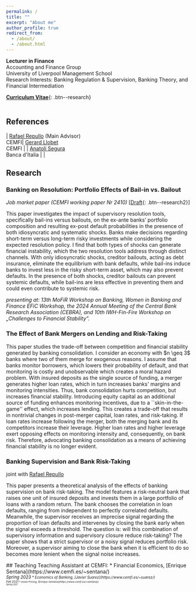 ```yaml
---
permalink: /
title: ""
excerpt: "About me"
author_profile: true
redirect_from: 
  - /about/
  - /about.html
---
```

<style>
table, td, th {
   border: none!important;
   font-size: 16px;
}
</style>

**Lecturer in Finance**<br>
Accounting and Finance Group<br>
University of Liverpool Management School <br>
Research Interests: Banking Regulation & Supervision, Banking Theory, 
                    and Financial Intermediation

[**Curriculum Vitae**](/files/Siema_Hashemi.pdf){: .btn--research}
 <br>
 <br>
## References

| [Rafael Repullo](https://www.cemfi.es/~repullo/)  (Main Advisor)<br /> CEMFI| [Gerard Llobet](https://gllobet.github.io/)<br /> CEMFI |
| [Anatoli Segura](https://sites.google.com/site/anatolisegura/) <br /> Banca d'Italia  |    |

## Research
### Banking on Resolution: Portfolio Effects of Bail-in vs. Bailout 
_Job market paper (CEMFI working paper Nr 2410)_ 
[[Draft](/files/Banking_resolution.pdf){: .btn--research2}]
<p> This paper investigates the impact of supervisory resolution tools, specifically bail-ins versus bailouts, on the ex-ante banks’ portfolio composition and resulting ex-post default probabilities in the presence of both idiosyncratic and systematic shocks. Banks make decisions regarding short-term versus long-term risky investments while considering the expected resolution policy. I find that both types of shocks can generate financial instability, which the two resolution tools address through distinct channels. With only idiosyncratic shocks, creditor bailouts, acting as debt insurance, eliminate the equilibrium with bank defaults, while bail-ins induce banks to invest less in the risky short-term asset, which may also prevent defaults. In the presence of both shocks, creditor bailouts can prevent systemic defaults, while bail-ins are less effective in preventing them and could even contribute to systemic risk. </p> 

_presenting at: 13th MoFiR Workshop on Banking, Women in Banking and Finance EFiC Workshop, the 2024 Annual Meeting of the Central Bank Research Association (CEBRA), and 10th IWH-Fin-Fire Workshop on „Challenges to Financial Stability”._

### The Effect of Bank Mergers on Lending and Risk-Taking
<p> This paper studies the trade-off between competition and financial stability generated by banking consolidation. I consider an economy with $n \geq 3$ banks where two of them merge for exogenous reasons. I assume that banks monitor borrowers, which lowers their probability of default, and that monitoring is costly and unobservable which creates a moral hazard problem. With insured deposits as the single source of funding, a merger generates higher loan rates, which in turn increases banks' margins and monitoring intensities. Thus, bank consolidation hurts competition, but increases financial stability. Introducing equity capital as an additional source of funding enhances monitoring incentives, due to a ``skin-in-the-game'' effect, which increases lending. This creates a trade-off that results in nontrivial changes in post-merger capital, loan rates, and risk-taking. If loan rates increase following the merger, both the merging bank and its competitors increase their leverage. Higher loan rates and higher leverage exert opposing effects on monitoring intensity and, consequently, on bank risk. Therefore, advocating banking consolidation as a means of achieving financial stability is no longer evident.</p>


### Banking Supervision and Bank Risk-Taking
joint with [Rafael Repullo](https://www.cemfi.es/~repullo/)
<p> This paper presents a theoretical analysis of the effects of banking supervision on bank risk-taking. The model features a risk-neutral bank that raises one unit of insured deposits and invests them in a large portfolio of loans with a random return. The bank chooses the correlation in loan defaults, ranging from independent to perfectly correlated defaults. Meanwhile, the supervisor receives an imprecise signal regarding the proportion of loan defaults and intervenes by closing the bank early when the signal exceeds a threshold. The question is: will this combination of supervisory information and supervisory closure reduce risk-taking? The paper shows that a strict supervisor or a noisy signal reduces portfolio risk. Moreover, a supervisor aiming to close the bank when it is efficient to do so becomes more lenient when the signal noise increases.</p>
## Teaching
Teaching Assistant at CEMFI:
 * Financial Economics, [Enrique Sentana](https://www.cemfi.es/~sentana/)<br /> <small ><i>Spring 2023<i><small>
 * Economics of Banking, [Javier Suarez](https://www.cemfi.es/~suarez/)<br /> <small ><i>Fall 2021<i><small >
 * Asset Pricing, [Enrique Sentana](https://www.cemfi.es/~sentana/)<br /> <small ><i>Spring 2021<i><small >
 

